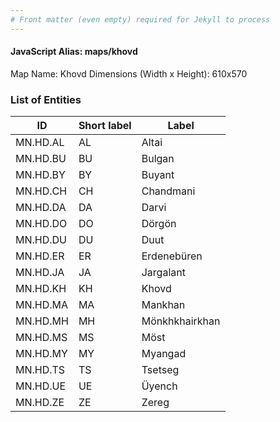 ```yaml
---
# Front matter (even empty) required for Jekyll to process
---
```


#### JavaScript Alias: maps/khovd

Map Name: Khovd
Dimensions (Width x Height): 610x570





### List of Entities

ID | Short label | Label
---|---|---|
MN.HD.AL | AL | Altai
MN.HD.BU | BU | Bulgan
MN.HD.BY | BY | Buyant
MN.HD.CH | CH | Chandmani		
MN.HD.DA | DA | Darvi
MN.HD.DO | DO | Dörgön
MN.HD.DU | DU | Duut
MN.HD.ER | ER | Erdenebüren		
MN.HD.JA | JA | Jargalant
MN.HD.KH | KH | Khovd
MN.HD.MA | MA | Mankhan
MN.HD.MH | MH | Mönkhkhairkhan		
MN.HD.MS | MS | Möst
MN.HD.MY | MY | Myangad
MN.HD.TS | TS | Tsetseg
MN.HD.UE | UE | Üyench		
MN.HD.ZE | ZE | Zereg